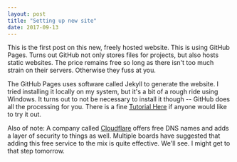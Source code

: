 ```yaml
---
layout: post
title: "Setting up new site"
date: 2017-09-13
---
```


This is the first post on this new, freely hosted website. This is using GitHub Pages. Turns out GitHub not only stores files for projects, but also hosts static websites. The price remains free so long as there isn't too much strain on their servers. Otherwise they fuss at you.

The GitHub Pages uses software called Jekyll to generate the website. I tried installing it locally on my system, but it's a bit of a rough ride using Windows. It turns out to not be necessary to install it though -- GitHub does all the processing for you. There is a fine [Tutorial Here](http://jmcglone.com/guides/github-pages/) if anyone would like to try it out.

Also of note: A company called [Cloudflare](https://www.cloudflare.com/) offers free DNS names and adds a layer of security to things as well. Multiple boards have suggested that adding this free service to the mix is quite effective. We'll see. I might get to that step tomorrow.
